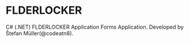 # FLDERLOCKER
C# (.NET) FLDERLOCKER Application Forms Application. Developed by Štefan Müller(@codeatn8).
